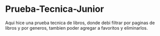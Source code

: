 # Prueba-Tecnica-Junior
Aqui hice una prueba tecnica de libros, donde debi filtrar por paginas de libros y por generos, tambien poder agregar a favoritos y eliminarlos.
